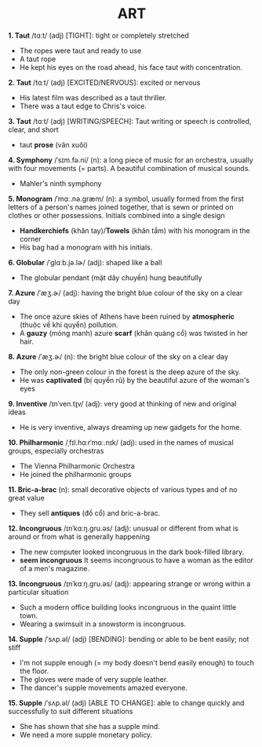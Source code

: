 <h1 align="center"><strong>ART</strong></h1>


**1. Taut** /tɑːt/ (adj) [TIGHT]: tight or completely stretched
- The ropes were taut and ready to use
- A taut rope
- He kept his eyes on the road ahead, his face taut with concentration.

**2. Taut** /tɑːt/ (adj) [EXCITED/NERVOUS]: excited or nervous
- His latest film was described as a taut thriller.
- There was a taut edge to Chris's voice.

**3. Taut** /tɑːt/ (adj) [WRITING/SPEECH]: Taut writing or speech is controlled, clear, and short
- taut **prose** (văn xuôi)

**4. Symphony** /ˈsɪm.fə.ni/ (n): a long piece of music for an orchestra, usually with four movements (= parts). A beautiful combination of musical sounds.
- Mahler's ninth symphony

**5. Monogram** /ˈmɑː.nə.ɡræm/ (n): a symbol, usually formed from the first letters of a person's names joined together, that is sewn or printed on clothes or other possessions. Initials combined into a single design
- **Handkerchiefs** (khăn tay)/**Towels** (khăn tắm) with his monogram in the corner
- His bag had a monogram with his initials.

**6. Globular** /ˈɡlɑːb.jə.lɚ/ (adj): shaped like a ball
- The globular pendant (mặt dây chuyền) hung beautifully

**7. Azure** /ˈæʒ.ɚ/ (adj): having the bright blue colour of the sky on a clear day
- The once azure skies of Athens have been ruined by **atmospheric** (thuộc về khí quyển) pollution.
- A **gauzy** (mỏng manh) azure **scarf** (khăn quàng cổ) was twisted in her hair.

**8. Azure** /ˈæʒ.ɚ/ (n): the bright blue colour of the sky on a clear day
- The only non-green colour in the forest is the deep azure of the sky.
- He was **captivated** (bị quyến rũ) by the beautiful azure of the woman's eyes

**9. Inventive** /ɪnˈven.t̬ɪv/ (adj): very good at thinking of new and original ideas
- He is very inventive, always dreaming up new gadgets for the home.

**10. Philharmonic** /ˌfɪl.hɑːrˈmɑː.nɪk/ (adj): used in the names of musical groups, especially orchestras
- The Vienna Philharmonic Orchestra
- He joined the philharmonic groups

**11. Bric-a-brac** (n): small decorative objects of various types and of no great value
- They sell **antiques** (đồ cổ) and bric-a-brac.

**12. Incongruous** /ɪnˈkɑːŋ.ɡru.əs/ (adj): unusual or different from what is around or from what is generally happening
- The new computer looked incongruous in the dark book-filled library.
- **seem incongruous** It seems incongruous to have a woman as the editor of a men's magazine.

**13. Incongruous** /ɪnˈkɑːŋ.ɡru.əs/ (adj): appearing strange or wrong within a particular situation
- Such a modern office building looks incongruous in the quaint little town.
- Wearing a swimsuit in a snowstorm is incongruous.

**14. Supple** /ˈsʌp.əl/ (adj) [BENDING]: bending or able to be bent easily; not stiff
- I'm not supple enough (= my body doesn't bend easily enough) to touch the floor.
- The gloves were made of very supple leather.
- The dancer's supple movements amazed everyone.

**15. Supple** /ˈsʌp.əl/ (adj) [ABLE TO CHANGE]: able to change quickly and successfully to suit different situations
- She has shown that she has a supple mind.
- We need a more supple monetary policy.
